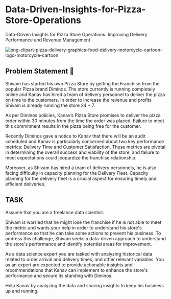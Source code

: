 # Data-Driven-Insights-for-Pizza-Store-Operations
 Data-Driven Insights for Pizza Store Operations: Improving Delivery Performance and Revenue Management

![png-clipart-pizza-delivery-graphics-food-delivery-motorcycle-cartoon-logo-motorcycle-cartoon](https://github.com/user-attachments/assets/1803538a-a4b8-4996-91f6-8c86c3b4fb31)

 
## Problem Statement 🍕

Shivam  has started his own Pizza Store by getting the Franchise from the popular Pizza brand Diminos. The store currently is running completely online and Kanav has hired a team of delivery personnel to deliver the pizza on time to the customers. In order to increase the revenue and profits Shivam is already running the store 24 * 7.

As per Diminos policies, Kanav’s Pizza Store promises to deliver the pizza order within 30 minutes from the time the order was placed. Failure to meet this commitment results in the pizza being free for the customer.

Recently Diminos gave a notice to Kanav that there will be an audit scheduled and Kanav is particularly concerned about two key performance metrics: Delivery Time and Customer Satisfaction. These metrics are pivotal in determining the overall success and viability of the store, and failure to meet expectations could jeopardize the franchise relationship.

Moreover, as Shivam has hired a team of delivery personnels, he is also facing difficulty in capacity planning for the Delivery Fleet. Capacity planning for the delivery fleet is a crucial aspect for ensuring timely and efficient deliveries.

## TASK
Assume that you are a freelance data scientist.

Shivam is worried that he might lose the franchise if he is not able to meet the metric and wants your help in order to understand his store's performance so that he can take some actions to prevent his business.
To address this challenge, Shivam seeks a data-driven approach to understand the store's performance and identify potential areas for improvement.

As a data science expert you are tasked with analyzing historical data related to order arrival and delivery times, and other relevant variables. You as an expert are expected to provide actionable insights and recommendations that Kanav can implement to enhance the store's performance and secure its standing with Diminos.

Help Kanav by analyzing the data and sharing insights to keep his business up and running.




